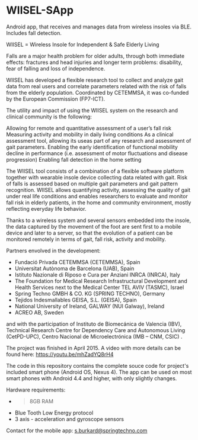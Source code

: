 # WIISEL-SApp
Android app, that receives and manages data from wireless insoles via BLE. Includes fall detection.

WIISEL = Wireless Insole for Independent & Safe Elderly Living

Falls are a major health problem for older adults, through both immediate effects: fractures and head injuries and longer term problems: disability, fear of falling and loss of independence.

WIISEL has developed a flexible research tool to collect and analyze gait data from real users and correlate parameters related with the risk of falls from the elderly population. Coordinated by CETEMMSA, it was co-funded by the European Commission (FP7-ICT).

The utility and impact of using the WIISEL system on the research and clinical community is the following:

Allowing for remote and quantitative assessment of a user’s fall risk
Measuring activity and mobility in daily living conditions
As a clinical assessment tool, allowing its useas part of any research and assessment of gait parameters.
Enabling the early identification of functional mobility decline in performance (i.e. assessment of motor fluctuations and disease progression)
Enabling fall detection in the home setting

The WIISEL tool consists of a combination of a flexible software platform together with wearable insole device collecting data related with gait. Risk of falls is assessed based on multiple gait parameters and gait pattern recognition. WIISEL allows quantifying activity, assessing the quality of gait under real life conditions and enables researchers to evaluate and monitor fall risk in elderly patients, in the home and community environment, mostly reflecting everyday life behavior.

Thanks to a wireless system and several sensors embedded into the insole, the data captured by the movement of the foot are sent first to a mobile device and later to a server, so that the evolution of a patient can be monitored remotely in terms of gait, fall risk, activity and mobility.

Partners envolved in the development:
 

- Fundació Privada CETEMMSA (CETEMMSA), Spain
- Universitat Autònoma de Barcelona (UAB), Spain
- Istituto Nazionale di Riposo e Cura per Anziani INRCA (INRCA), Italy
- The Foundation for Medical Research Infrastructural Development and Health Services next to the Medical Center TEL AVIV (TASMC), Israel
- Spring Techno GMBH & CO. KG (SPRING TECHNO), Germany
- Tejidos Indesmallables GEISA, S.L. (GEISA), Spain
- National University of Ireland, GALWAY (NUI Galway), Ireland
- ACREO AB, Sweden

and with the participation of Instituto de Biomecánica de Valencia (IBV), Technical Research Centre for Dependency Care and Autonomous Living (CetPD-UPC), Centro Nacional de Microelectrónica (IMB – CNM, CSIC) . 

The project was finished in April 2015.
A video with more details can be found here:
https://youtu.be/mhZadYQ8rH4

The code in this repository contains the complete souce code for project's included smart phone (Android OS, Nexus 4).
The app can be used on most smart phones with Android 4.4 and higher, with only slightly changes.

Hardware requirements:
- >8GB RAM
- Blue Tooth Low Energy protocol
- 3 axis - acceleration and gyroscope sensors

Contact for the mobile app:
s.burkard@springtechno.com
